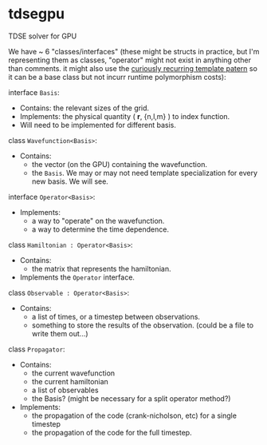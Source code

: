 tdsegpu
=======

TDSE solver for GPU

We have ~ 6 "classes/interfaces" (these might be structs in practice, but I'm representing them as classes, "operator" might not exist in anything other than comments.  it might also use the [curiously recurring template patern](http://en.wikipedia.org/wiki/Curiously_recurring_template_pattern) so it can be a base class but not incurr runtime polymorphism costs):

interface `Basis`:
  - Contains: the relevant sizes of the grid.
  - Implements: the physical quantity ( **r**, {n,l,m} ) to index function.
  - Will need to be implemented for different basis.

class `Wavefunction<Basis>`:
  - Contains: 
    - the vector (on the GPU) containing the wavefunction.
    - the `Basis`.  We may or may not need template specialization for every new basis.  We will see.

interface `Operator<Basis>`:
  - Implements:
    - a way to "operate" on the wavefunction.
    - a way to determine the time dependence.

class `Hamiltonian : Operator<Basis>`:
  - Contains:
    - the matrix that represents the hamiltonian.
  - Implements the `Operator` interface.

class `Observable : Operator<Basis>`:
  - Contains:
    - a list of times, or a timestep between observations.
    - something to store the results of the observation.  (could be a file to write them out...)

class `Propagator`:
  - Contains:
    - the current wavefunction
    - the current hamiltonian
    - a list of observables
    - the Basis? (might be necessary for a split operator method?)
  - Implements:
    - the propagation of the code (crank-nicholson, etc) for a single timestep
    - the propagation of the code for the full timestep.

